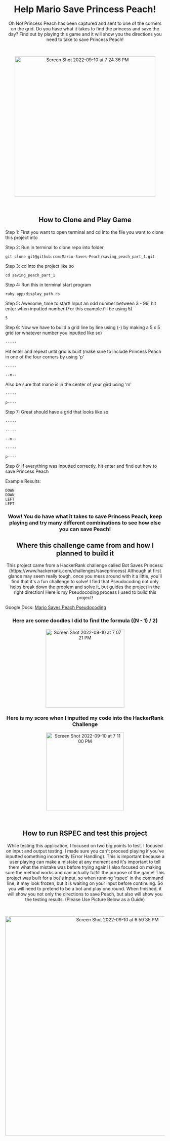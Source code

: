 <h1 align="center">Help Mario Save Princess Peach!</h1>

<p align='center'> Oh No! Princess Peach has been captured and sent to one of the corners on the grid. Do you have what it takes to find the princess and save the day? Find out by playing this game and it will show you the directions you need to take to save Princess Peach!</p> 

<br>

<p align='center'>
<img width="444" alt="Screen Shot 2022-09-10 at 7 24 36 PM" src="https://user-images.githubusercontent.com/93055633/189507691-f54ca954-8db3-4790-b7ca-bb2d8da7da3c.png">
</p>

<br>

<h2 align='center'>How to Clone and Play Game</h2>

<p align='left'>Step 1: First you want to open terminal and cd into the file you want to clone this project into</p>

<p align='left'>Step 2: Run in terminal to clone repo into folder </p> 

```git clone git@github.com:Mario-Saves-Peach/saving_peach_part_1.git```

<p align='left'>Step 3: cd into the project like so </p> 

```cd saving_peach_part_1 ```

<p align='left'>Step 4: Run this in terminal start program </p> 

``` ruby app/display_path.rb ```

<p align='left'>Step 5: Awesome, time to start! Input an odd number between 3 - 99, hit enter when inputted number (For this example i'll be using 5)</p>

```5```

<p align='left'>Step 6: Now we have to build a grid line by line using (-) by making a 5 x 5 grid (or whatever number you inputted like so)</p>

```-----```  <p>Hit enter and repeat until grid is built (make sure to include Princess Peach in one of the four corners by using 'p'</p>

```-----```

```--m--``` <p>Also be sure that mario is in the center of your gird using 'm'</p>

```-----```

```p----```

<p align='left'>Step 7: Great should have a grid that looks like so</p>

```-----```

```-----```

```--m--```

```-----```

```p----```

<p align='left'>Step 8: If everything was inputted correctly, hit enter and find out how to save Princess Peach</p>

<p align='left'>Example Results:</p>

```
DOWN
DOWN
LEFT
LEFT
```

<h3 align='center'>Wow! You do have what it takes to save Princess Peach, keep playing and try many different combinations to see how else you can save Peach! </h3>


<h2 align='center'>Where this challenge came from and how I planned to build it</h2>

<p align='center'>This project came from a HackerRank challenge called Bot Saves Princess: (https://www.hackerrank.com/challenges/saveprincess)
Although at first glance may seem really tough, once you mess around with it a little, you'll find that it's a fun challenge to solve! I find that Pseudocoding not only helps break down the problem and solve it, but guides the project in the right direction! Here is my Pseudocoding process I used to build this project! </p>  


Google Docs: [Mario Saves Peach Pseudocoding](https://docs.google.com/document/d/170HOMVXDxsaOheaqQG0kY1eFzod1Wqx1PDxWukh-z4c/edit?usp=sharing)

<h3 align='center'>Here are some doodles I did to find the formula ((N - 1) / 2)</h3>

<p align='center'><img width="248" alt="Screen Shot 2022-09-10 at 7 07 21 PM" src="https://user-images.githubusercontent.com/93055633/189507363-14428757-c254-405d-b729-b738f1ae74d9.png"></p>

<h3 align='center'>Here is my score when I inputted my code into the HackerRank Challenge</h3>

<p align='center'><img width="246" alt="Screen Shot 2022-09-10 at 7 11 00 PM" src="https://user-images.githubusercontent.com/93055633/189507433-8337cf79-d7ea-42f7-bd68-9f944752fc47.png"></p>

<br>

<h2 align='center'>How to run RSPEC and test this project</h2>

<p align='center'>While testing this application, I focused on two big points to test. I focused on input and output testing. I made sure you can't proceed playing if you've inputted something incorrectly (Error Handling). This is important because a user playing can make a mistake at any moment and it's important to tell them what the mistake was before trying again! I also focused on making sure the method works and can actually fulfill the purpose of the game! This project was built for a bot's input, so when running 'rspec' in the command line, it may look frozen, but it is waiting on your input before continuing. So you will need to pretend to be a bot and play one round. When finished, it will show you not only the directions to save Peach, but also will show you the testing results. (Please Use Picture Below as a Guide)</p>

<br>

<p align='center'><img width="693" alt="Screen Shot 2022-09-10 at 6 59 35 PM" src="https://user-images.githubusercontent.com/93055633/189507155-6d65865a-2b98-490a-b89e-04f886f75b88.png"></p>








